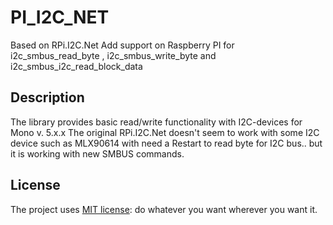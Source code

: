 PI_I2C_NET
===========
Based on RPi.I2C.Net
Add support on  Raspberry PI for i2c_smbus_read_byte , i2c_smbus_write_byte and i2c_smbus_i2c_read_block_data
## Description
The library provides basic read/write functionality with I2C-devices for Mono v. 5.x.x
The original RPi.I2C.Net doesn't seem to work with some I2C device such as MLX90614 with need a Restart to read byte for I2C bus.. but it is working with new SMBUS commands.


## License
The project uses [MIT license](https://github.com/mshmelev/RPi.I2C.Net/blob/master/license.txt): do whatever you want wherever you want it.

